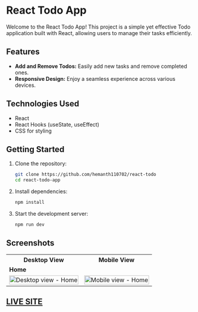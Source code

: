 # React Todo App

Welcome to the React Todo App! This project is a simple yet effective Todo application built with React, allowing users to manage their tasks efficiently.

## Features

- **Add and Remove Todos:** Easily add new tasks and remove completed ones.
- **Responsive Design:** Enjoy a seamless experience across various devices.

## Technologies Used

- React
- React Hooks (useState, useEffect)
- CSS for styling

## Getting Started

1. Clone the repository:
   ```bash
   git clone https://github.com/hemanth110702/react-todo
   cd react-todo-app

2. Install dependencies:
   ```bash
   npm install

3. Start the development server:
   ```bash
   npm run dev

## Screenshots

<table>
    <tr>
        <th>Desktop View</th>
        <th>Mobile View</th>
    </tr>
    <tr>
      <td colspan="3" style="text-align: left;font-weight: bold;">Home</td>
    </tr>
    <tr>
        <td>
            <img src="https://github.com/hemanth110702/react-todo/assets/89832451/ebf7a488-f9d7-4129-9c05-85e3812251e7" width="100%" title="Desktop view - Home"/>
        </td>
        <td>
            <img src="https://github.com/hemanth110702/react-todo/assets/89832451/543c0221-1e17-4641-abff-3884fac008b2" width="100%" title="Mobile view - Home"/>
        </td>
    </tr>
</table>

## [LIVE SITE](https://todo-tasks-react.netlify.app/)

